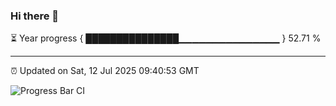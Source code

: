 ### Hi there 👋

⏳ Year progress { ███████████████▁▁▁▁▁▁▁▁▁▁▁▁▁▁▁ } 52.71 %

---

⏰ Updated on Sat, 12 Jul 2025 09:40:53 GMT

![Progress Bar CI](https://github.com/IshwaranRudhara/GIT-ACTION/workflows/Progress%20Bar%20CI/badge.svg)
